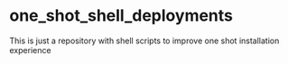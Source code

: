 # one_shot_shell_deployments

This is just a repository with shell scripts to improve one shot installation experience
